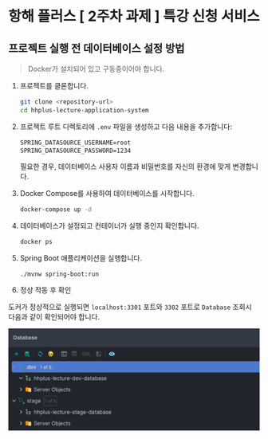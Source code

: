 # 항해 플러스 [ 2주차 과제 ] 특강 신청 서비스

## 프로젝트 실행 전 데이터베이스 설정 방법

> Docker가 설치되어 있고 구동중이어야 합니다.

1. 프로젝트를 클론합니다.
    ```sh
    git clone <repository-url>
    cd hhplus-lecture-application-system
    ```

2. 프로젝트 루트 디렉토리에 `.env` 파일을 생성하고 다음 내용을 추가합니다:
    ```env
    SPRING_DATASOURCE_USERNAME=root
    SPRING_DATASOURCE_PASSWORD=1234
    ```

   필요한 경우, 데이터베이스 사용자 이름과 비밀번호를 자신의 환경에 맞게 변경합니다.

3. Docker Compose를 사용하여 데이터베이스를 시작합니다.
    ```sh
    docker-compose up -d
    ```

4. 데이터베이스가 설정되고 컨테이너가 실행 중인지 확인합니다.
    ```sh
    docker ps
    ```

5. Spring Boot 애플리케이션을 실행합니다.
    ```sh
    ./mvnw spring-boot:run
    ```
6. 정상 작동 후 확인

도커가 정상적으로 실행되면 `localhost:3301` 포트와 `3302` 포트로 `Database` 조회시 다음과 같이 확인되어야 합니다. 

![docker-after-database.png](document%2Fdocker-after-database.png)

